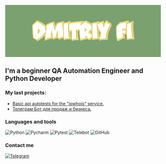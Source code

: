 [![Header](https://github.com/DmitriyFi/DmitriyFi/blob/main/assets/download.gif)](https://github.com/DmitriyFi)


## I'm a beginner QA Automation Engineer and Python Developer


### My last projects:
- [Basic api autotests for the "ipwhois" service.](https://github.com/DmitriyFi/autoTest_api)
- [Телеграм Бот для продаж и бизнеса.](https://github.com/DmitriyFi/VendorBot)


### Languages and tools
![Python](https://img.shields.io/badge/-Python-B6D2D5?style=for-the-badge&logo=Python)
![Pycharm](https://img.shields.io/badge/-Pycharm-B6D2D5?style=for-the-badge&logo=Pycharm)
![Pytest](https://img.shields.io/badge/-Pytest-B6D2D5?style=for-the-badge&logo=Pytest)
![Telebot](https://img.shields.io/badge/-Telebot-B6D2D5?style=for-the-badge&logo=Telebot)
![GitHub](https://img.shields.io/badge/-GitHub-B6D2D5?style=for-the-badge&logo=GitHub)


### Contact me
[![Telegram](https://img.shields.io/badge/-Telegram-B6D2D5?style=for-the-badge&logo=Telegram)](https://t.me/popupfckup)
